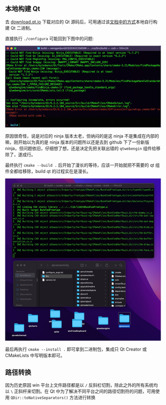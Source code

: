 ## 本地构建 Qt
去 [download.qt.io](https://download.qt.io/archive/qt/) 下载对应的 Qt 源码后，可用通过该[文档中的方式](https://wiki.qt.io/Building_Qt_6_from_Git)本地自行构建 Qt 二进制。

直接执行 `./configura` 可能回到下图中的问题:

![](./images/local_build_qt_fail.jpg)

原因很奇怪，说是对应的 ninja 版本太老，但纳闷的是这 ninja 不是集成在内部的嘛，刚开始以为真的是 ninja 版本的问题所以还是去到 github 下了一份新版 ninja，但问题依旧，仔细想了想，还是决定先把关联出错的 `qtwebengin` 组件给移除了，遂成行。

最终执行 `cmake --build .` 后开始了漫长的等待，应该一开始就把不需要的 qt 组件全都给移除，build qt 的过程实在是漫长。

![](./images/local_build_qt.jpg)

最后再执行 `cmake --install .` 即可拿到二进制包，集成只 Qt Creator 或 CMakeLists 中写明版本即可。

## 路径转换

因为历史原因 win 平台上文件路径都是以 `/` 反斜杠切割，除此之外的所有系统均以 `\` 正斜杆来切割。在 Qt 中为了解决不同平台之间的路径切割符的问题，可用使用 `QDir::toNativeSeparators()` 方法进行转换